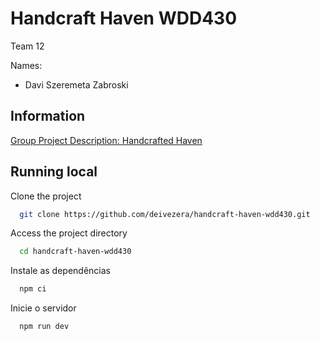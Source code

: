 
# Handcraft Haven WDD430

Team 12

Names:
- Davi Szeremeta Zabroski



## Information

[Group Project Description: Handcrafted Haven](https://byui-cse.github.io/wdd430-ww-course/pages/group-project-description.html)




## Running local

Clone the project

```bash
  git clone https://github.com/deivezera/handcraft-haven-wdd430.git
```

Access the project directory

```bash
  cd handcraft-haven-wdd430
```

Instale as dependências

```bash
  npm ci
```

Inicie o servidor
```bash
  npm run dev
```
